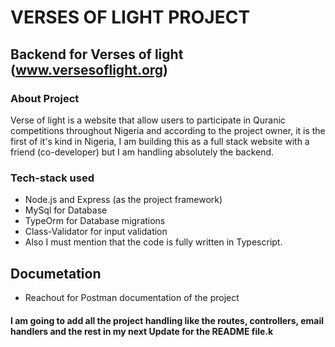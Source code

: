 # VERSES OF LIGHT PROJECT
## Backend for Verses of light (www.versesoflight.org)

### About Project
Verse of light is a website that allow users to participate in Quranic competitions throughout Nigeria and according to the project owner, it is the first of it's kind in Nigeria, I am building this as a full stack website with a friend (co-developer) but I am handling absolutely the backend.

### Tech-stack used
* Node.js and Express (as the project framework)
* MySql for Database
* TypeOrm for Database migrations
* Class-Validator for input validation
* Also I must mention that the code is fully written in Typescript.

## Documetation
* Reachout for Postman documentation of the project

#### I am going to add all the project handling like the routes, controllers, email handlers and the rest in my next Update for the README file.k